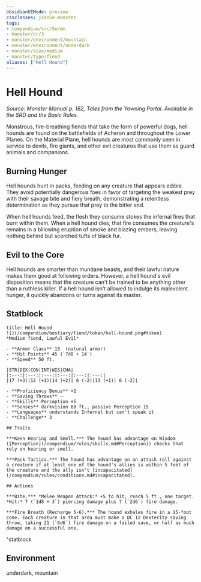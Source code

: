 ```yaml
---
obsidianUIMode: preview
cssclasses: json5e-monster
tags:
- compendium/src/5e/mm
- monster/cr/3
- monster/environment/mountain
- monster/environment/underdark
- monster/size/medium
- monster/type/fiend
aliases: ["Hell Hound"]
---
```

# Hell Hound
*Source: Monster Manual p. 182, Tales from the Yawning Portal. Available in the SRD and the Basic Rules.*  

Monstrous, fire-breathing fiends that take the form of powerful dogs, hell hounds are found on the battlefields of Acheron and throughout the Lower Planes. On the Material Plane, hell hounds are most commonly seen in service to devils, fire giants, and other evil creatures that use them as guard animals and companions.

## Burning Hunger

Hell hounds hunt in packs, feeding on any creature that appears edible. They avoid potentially dangerous foes in favor of targeting the weakest prey with their savage bite and fiery breath, demonstrating a relentless determination as they pursue that prey to the bitter end.

When hell hounds feed, the flesh they consume stokes the infernal fires that burn within them. When a hell hound dies, that fire consumes the creature's remains in a billowing eruption of smoke and blazing embers, leaving nothing behind but scorched tufts of black fur.

## Evil to the Core

Hell hounds are smarter than mundane beasts, and their lawful nature makes them good at following orders. However, a hell hound's evil disposition means that the creature can't be trained to be anything other than a ruthless killer. If a hell hound isn't allowed to indulge its malevolent hunger, it quickly abandons or turns against its master.

## Statblock

```ad-statblock
title: Hell Hound
![](/compendium/bestiary/fiend/token/hell-hound.png#token)
*Medium fiend, Lawful Evil*

- **Armor Class** 15  (natural armor)
- **Hit Points** 45 (`7d8 + 14`)
- **Speed** 50 ft.

|STR|DEX|CON|INT|WIS|CHA|
|:---:|:---:|:---:|:---:|:---:|:---:|
|17 (+3)|12 (+1)|14 (+2)| 6 (-2)|13 (+1)| 6 (-2)|

- **Proficiency Bonus** +2
- **Saving Throws** ⏤
- **Skills** Perception +5
- **Senses** darkvision 60 ft., passive Perception 15
- **Languages** understands Infernal but can't speak it
- **Challenge** 3

## Traits

***Keen Hearing and Smell.*** The hound has advantage on Wisdom ([Perception](/compendium/rules/skills.md#Perception)) checks that rely on hearing or smell.

***Pack Tactics.*** The hound has advantage on an attack roll against a creature if at least one of the hound's allies is within 5 feet of the creature and the ally isn't [incapacitated](/compendium/rules/conditions.md#incapacitated).

## Actions

***Bite.*** *Melee Weapon Attack:* +5 to hit, reach 5 ft., one target. *Hit:* 7 (`1d8 + 3`) piercing damage plus 7 (`2d6`) fire damage.

***Fire Breath (Recharge 5-6).*** The hound exhales fire in a 15-foot cone. Each creature in that area must make a DC 12 Dexterity saving throw, taking 21 (`6d6`) fire damage on a failed save, or half as much damage on a successful one.
```
^statblock

## Environment

underdark, mountain